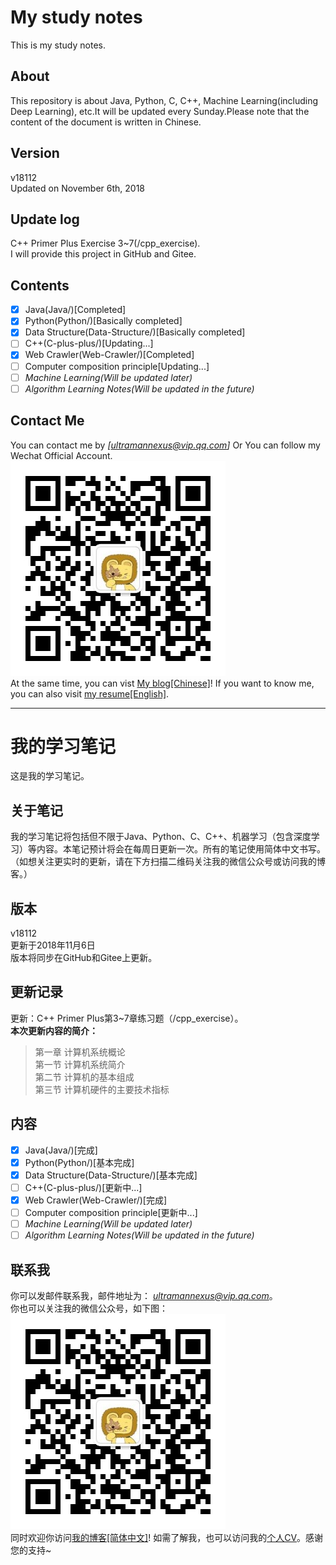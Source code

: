 ﻿# My study notes
This is my study notes.
## About
This repository is about Java, Python, C, C++, Machine Learning(including Deep Learning), etc.It will be updated every Sunday.Please note that the content of the document is written in Chinese.
## Version
v18112<br>
Updated on November 6th, 2018
## Update log
C++ Primer Plus Exercise 3~7(/cpp_exercise).<br>
I will provide this project in GitHub and Gitee.

## Contents 

 - [x] Java(Java/)[Completed]
 - [x]  Python(Python/)[Basically completed]
 - [x] Data Structure(Data-Structure/)[Basically completed]
 - [ ] C++(C-plus-plus/)[Updating...]
 - [x]  Web Crawler(Web-Crawler/)[Completed]
 - [ ] Computer composition principle[Updating...]
 - [ ]  *Machine Learning(Will be updated later)*
 - [ ]  *Algorithm Learning Notes(Will be updated in the future)*

## Contact Me
You can contact me by *[ultramannexus@vip.qq.com]*
Or You can follow my Wechat Official Account.
![](https://github.com/dqhplhzz2008/dqhplhzz2008.github.io/raw/master/weixingongzhonghao.jpg)  <br>
At the same time, you can vist [My blog[Chinese]](http://www.yushuai.me)!
If you want to know me, you can also visit [my resume\[English\]](https://gitpages.yushuai.me/cv/index_en.html). 

------------------------------------------------------

# 我的学习笔记
这是我的学习笔记。
## 关于笔记
我的学习笔记将包括但不限于Java、Python、C、C++、机器学习（包含深度学习）等内容。本笔记预计将会在每周日更新一次。所有的笔记使用简体中文书写。（如想关注更实时的更新，请在下方扫描二维码关注我的微信公众号或访问我的博客。）
## 版本
v18112<br>
更新于2018年11月6日<br>
版本将同步在GitHub和Gitee上更新。

## 更新记录
更新：C++ Primer Plus第3~7章练习题（/cpp_exercise）。<br>
**本次更新内容的简介：**
> 第一章 计算机系统概论<br>
> 第一节 计算机系统简介<br>
> 第二节 计算机的基本组成<br>
> 第三节 计算机硬件的主要技术指标<br>

## 内容
 - [x] Java(Java/)[完成]
 - [x]  Python(Python/)[基本完成]
 - [x] Data Structure(Data-Structure/)[基本完成]
 - [ ] C++(C-plus-plus/)[更新中...]
 - [x]  Web Crawler(Web-Crawler/)[完成]
 - [ ] Computer composition principle[更新中...]
 - [ ]  *Machine Learning(Will be updated later)*
 - [ ]  *Algorithm Learning Notes(Will be updated in the future)*

## 联系我
你可以发邮件联系我，邮件地址为： *ultramannexus@vip.qq.com*。<br>
你也可以关注我的微信公众号，如下图：
![](https://github.com/dqhplhzz2008/dqhplhzz2008.github.io/raw/master/weixingongzhonghao.jpg)  <br>
同时欢迎你访问[我的博客[简体中文]](http://www.yushuai.me)!
如需了解我，也可以访问我的[个人CV](https://gitpages.yushuai.me/cv/index.html)。感谢您的支持~
